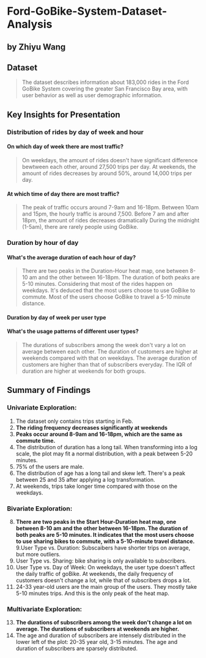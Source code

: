 # Ford-GoBike-System-Dataset-Analysis
## by Zhiyu Wang


## Dataset

> The dataset describes information about 183,000 rides in the Ford GoBike System covering the greater San Francisco Bay area, with user behavior as well as user demographic information.

## Key Insights for Presentation

### Distribution of rides by day of week and hour

#### On which day of week there are most traffic?
> On weekdays, the amount of rides doesn't have significant difference bewtween each other, around 27,500 trips per day.
> At weekends, the amount of rides decreases by around 50%, around 14,000 trips per day.

#### At which time of day there are most traffic?
> The peak of traffic occurs around 7-9am and 16-18pm.
> Between 10am and 15pm, the hourly traffic is around 7,500.
> Before 7 am and after 18pm, the amount of rides decreases dramatically
> During the midnight (1-5am), there are rarely people using GoBike.

### Duration by hour of day

#### What's the average duration of each hour of day?
> There are two peaks in the Duration-Hour heat map, one between 8-10 am and the other between 16-18pm.
> The duration of both peaks are 5-10 minutes.
> Considering that most of the rides happen on weekdays. It's deduced that the most users choose to use GoBike to commute.
> Most of the users choose GoBike to travel a 5-10 minute distance.

#### Duration by day of week per user type

#### What's the usage patterns of different user types?
> The durations of subscribers among the week don't vary a lot on average between each other.
> The duration of customers are higher at weekends compared with that on weekdays.
> The average duration of customers are higher than that of subscribers everyday.
> The IQR of duration are higher at weekends for both groups.

## Summary of Findings

### Univariate Exploration:
1. The dataset only contains trips starting in Feb.
2. **The riding frequency decreases significantly at weekends**
3. **Peaks occur around 8-9am and 16-18pm, which are the same as commute time.**
4. The distribution of duration has a long tail. When transforming into a log scale, the plot may fit a normal distribution, with a peak between 5-20 minutes.
5. 75% of the users are male.
6. The distribution of age has a long tail and skew left. There's a peak between 25 and 35 after applying a log transformation.
7. At weekends, trips take longer time compared with those on the weekdays.
### Bivariate Exploration:
8. **There are two peaks in the Start Hour-Duration heat map, one between 8-10 am and the other between 16-18pm. The duration of both peaks are 5-10 minutes. It indicates that the most users choose to use sharing bikes to commute, with a 5-10-minute travel distance.**
9.User Type vs. Duration: Subscaibers have shorter trips on average, but more outliers.
10. User Type vs. Sharing: bike sharing is only available to subscribers.
11. User Type vs. Day of Week: On weekdays, the user type doesn't affect the daily traffic of goBike. At weekends, the daily frequency of customers doesn't change a lot, while that of subscribers drops a lot.
12. 24-33 year-old users are the main group of the users. They mostly take 5-10 minutes trips. And this is the only peak of the heat map.
### Multivariate Exploration:
13. **The durations of subscribers among the week don't change a lot on average. The durations of subscribers at weekends are higher.**
14. The age and duration of subscribers are intensely distributed in the lower left of the plot: 20-35 year old, 3-15 minutes. The age and duration of subscribers are sparsely distributed.

